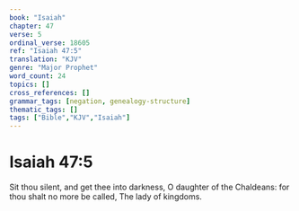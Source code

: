```yaml
---
book: "Isaiah"
chapter: 47
verse: 5
ordinal_verse: 18605
ref: "Isaiah 47:5"
translation: "KJV"
genre: "Major Prophet"
word_count: 24
topics: []
cross_references: []
grammar_tags: [negation, genealogy-structure]
thematic_tags: []
tags: ["Bible","KJV","Isaiah"]
---
```


# Isaiah 47:5

Sit thou silent, and get thee into darkness, O daughter of the Chaldeans: for thou shalt no more be called, The lady of kingdoms.
